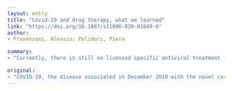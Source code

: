 ```yaml
---
layout: entry
title: "Covid-19 and drug therapy, what we learned"
link: "https://doi.org/10.1007/s11096-020-01049-6"
author:
- Provenzani, Alessio; Polidori, Piera

summary:
- "Currently, there is still no licensed specific antiviral treatment for the human coronavirus disease and a vaccine will not be ready soon. Clinical trials for future therapies are still ongoing. Prevention, control, active communication and investment in research are the only ways to overcome this challenge. Currently there is currently no licensed special treatment for COVID-19. Some treatment options have been tried with some efficacy."

original:
- "COVID-19, the disease associated in December 2019 with the novel coronavirus SARS-CoV-2, was observed for the first time in China and then spread worldwide becoming pandemic. Currently, there is still no licensed specific antiviral treatment for the human coronavirus disease and a vaccine will not be ready soon. However, based on experience from the use of other antiviral agents to treat similar virusses, some treatment options have been tried with some efficacy. Clinical trials for future therapies are still ongoing. In the meantime, prevention, control, active communication and investment in research are the only ways to overcome this challenge."
---
```


